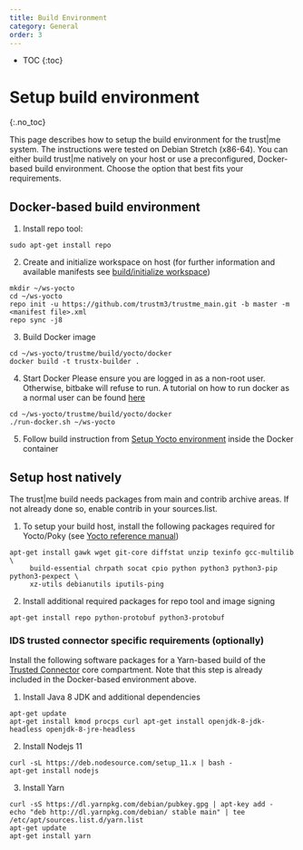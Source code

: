 ```yaml
---
title: Build Environment
category: General
order: 3
---
```

- TOC
{:toc}

# Setup build environment
{:.no_toc}

This page describes how to setup the build environment for the trust\|me system.
The instructions were tested on Debian Stretch (x86-64).
You can either build trust\|me natively on your host or use a preconfigured, Docker-based build environment.
Choose the option that best fits your requirements.

## Docker-based build environment
1. Install repo tool:
```
sudo apt-get install repo
```

2. Create and initialize workspace on host (for further information and available manifests see [build/initialize workspace](build/build#initialize-workspace))
```
mkdir ~/ws-yocto
cd ~/ws-yocto
repo init -u https://github.com/trustm3/trustme_main.git -b master -m <manifest file>.xml
repo sync -j8
```
3. Build Docker image
```
cd ~/ws-yocto/trustme/build/yocto/docker
docker build -t trustx-builder .
```
4. Start Docker
Please ensure you are logged in as a non-root user. Otherwise, bitbake will refuse to run. A tutorial on how to run docker as a normal user can be found [here](https://docs.docker.com/install/linux/linux-postinstall/)
```
cd ~/ws-yocto/trustme/build/yocto/docker
./run-docker.sh ~/ws-yocto
```
5. Follow build instruction from [Setup Yocto environment](/build/build#setup-yocto-environment) inside the Docker container


## Setup host natively

The trust\|me build needs packages from main and contrib archive areas. If not already done so, enable contrib in your sources.list.

1. To setup your build host, install the following packages required for Yocto/Poky (see
[Yocto reference manual](https://www.yoctoproject.org/docs/2.6.2/ref-manual/ref-manual.html#required-packages-for-the-build-host))
```
apt-get install gawk wget git-core diffstat unzip texinfo gcc-multilib \
     build-essential chrpath socat cpio python python3 python3-pip python3-pexpect \
     xz-utils debianutils iputils-ping
```
2. Install additional required packages for repo tool and image signing
```
apt-get install repo python-protobuf python3-protobuf
```

### IDS trusted connector specific requirements (optionally)
Install the following software packages for a Yarn-based
build of the [Trusted Connector](/index#use-cases) core compartment.
Note that this step is already included in the Docker-based environment above.


1. Install Java 8 JDK and additional dependencies
```
apt-get update
apt-get install kmod procps curl apt-get install openjdk-8-jdk-headless openjdk-8-jre-headless
```
2. Install Nodejs 11
```
curl -sL https://deb.nodesource.com/setup_11.x | bash -
apt-get install nodejs
```
3. Install Yarn
```
curl -sS https://dl.yarnpkg.com/debian/pubkey.gpg | apt-key add -
echo "deb http://dl.yarnpkg.com/debian/ stable main" | tee /etc/apt/sources.list.d/yarn.list
apt-get update
apt-get install yarn
```
